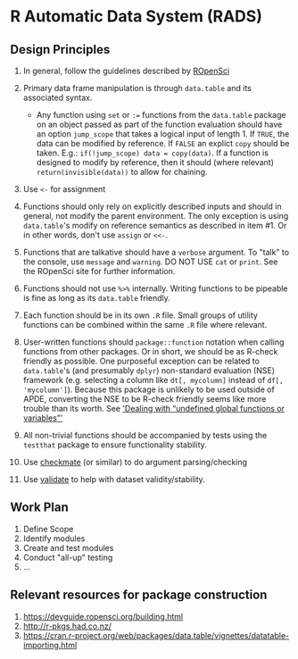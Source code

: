 # R Automatic Data System (RADS)

## Design Principles
1. In general, follow the guidelines described by [ROpenSci](https://devguide.ropensci.org/building.html)
2. Primary data frame manipulation is through `data.table` and its associated syntax.
    - Any function using `set` or `:=` functions from the `data.table` package on an object passed as part of the function
    evaluation should have an option `jump_scope` that takes a logical input of length 1. If `TRUE`, the data can be modified by
    reference. If `FALSE` an explict `copy` should be taken. E.g.: `if(!jump_scope) data = copy(data)`. If a function is designed
    to modify by reference, then it should (where relevant) `return(invisible(data))` to allow for chaining.

3. Use `<-` for assignment

4. Functions should only rely on explicitly described inputs and should in general, not modify the parent environment. The only
exception is using `data.table`'s modify on reference semantics as described in item #1. Or in other words, don't use `assign` or `<<-`.

5. Functions that are talkative should have a `verbose` argument. To "talk" to the console, use `message` and `warning`. DO NOT USE `cat` or `print`. See the ROpenSci site for further information.

6. Functions should not use `%>%` internally. Writing functions to be pipeable is fine as long as its `data.table` friendly.

7. Each function should be in its own `.R` file. Small groups of utility functions can be combined within the same `.R` file where relevant.

8. User-written functions should `package::function` notation when calling functions from other packages. Or in short, we should be as R-check friendly as possible. One purposeful exception can be related to `data.table`'s (and presumably `dplyr`) non-standard evaluation (NSE) framework (e.g. selecting a column like `dt[, mycolumn]` instead of `df[, 'mycolumn']`). Because this package is unlikely to be used outside of APDE, converting the NSE to be R-check friendly seems like more trouble than its worth. See ['Dealing with “undefined global functions or variables”'](https://cran.r-project.org/web/packages/data.table/vignettes/datatable-importing.html)

9. All non-trivial functions should be accompanied by tests using the `testthat` package to ensure functionality stability.

10. Use [checkmate](https://cran.r-project.org/web/packages/checkmate/checkmate.pdf) (or similar) to do argument parsing/checking

11. Use [validate](https://cran.r-project.org/web/packages/validate/vignettes/introduction.html) to help with dataset validity/stability.

## Work Plan
1. Define Scope
2. Identify modules
3. Create and test modules
4. Conduct "all-up" testing
5. ...

## Relevant resources for package construction
1. https://devguide.ropensci.org/building.html
2. http://r-pkgs.had.co.nz/
3. https://cran.r-project.org/web/packages/data.table/vignettes/datatable-importing.html
